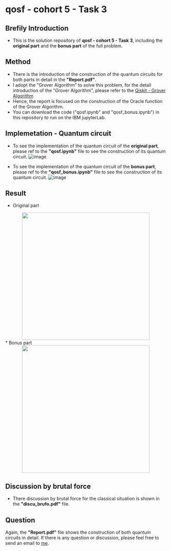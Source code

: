 # qosf - cohort 5 - Task 3

## Brefily Introduction
* This is the solution repository of **qosf - cohort 5 - Task 3**, including the **original part** and the **bonus part** of the full problem.


## Method
* There is the introduction of the construction of the quantum circuits for both parts in detail in the **"Report.pdf"**.
* I adopt the "Grover Algorithm" to solve this problem, for the detail introduction of the "Grover Algorithm", please refer to the [Qiskit - Grover Algorithm](https://qiskit.org/textbook/ch-algorithms/grover.html)
* Hence, the report is focused on the construction of the Oracle function of the Grover Algorithm.
* You can download the code ("qosf.ipynb" and "qosf_bonus.ipynb") in this repository to run on the IBM jupyterLab.


## Implemetation - Quantum circuit
* To see the implementation of the quantum circuit of the **original part**, please ref to the **"qosf.ipynb"** file to see the construction of its quantum circuit.
![image](https://github.com/Yi-Huaaa/qosf-task3/blob/main/plot/full%20qc.png)

* To see the implementation of the quantum circuit of the **bonus part**, please ref to the **"qosf_bonus.ipynb"** file to see the construction of its quantum circuit.
![image](https://github.com/Yi-Huaaa/qosf-task3/blob/main/plot/bonus_qc.png)

## Result
* Original part
<!-- ![image](https://github.com/Yi-Huaaa/qosf-task3/blob/main/plot/result.png=40%x) -->
<div align="center"><img src="https://github.com/Yi-Huaaa/qosf-task3/blob/main/plot/result.png" width="400"/><br/> </div>
* Bonus part
<!-- ![image](https://github.com/Yi-Huaaa/qosf-task3/blob/main/plot/bonus_result.png) -->
<div align="center"><img src="https://github.com/Yi-Huaaa/qosf-task3/blob/main/plot/bonus_result.png" width="400"/><br/> </div>


## Discussion by brutal force
* There discussion by brutal force for the classical situation is shown in the **"discu_brufo.pdf"** file.

## Question
Again, the **"Report.pdf"** file shows the construction of both quantum circuits in detail. 
If there is any question or discussion, please feel free to send an email to [me](mailto:r09944072@csie.ntu.edu.tw).




